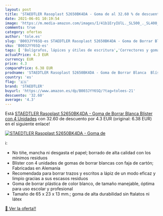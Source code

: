 ```yaml
---
layout: post
title: 'STAEDTLER Rasoplast 52650BK4DA - Goma de al 32.60 % de descuento'
date: 2021-06-01 10:19:54
image: 'https://m.media-amazon.com/images/I/41b1EryIUlL._SL500_._SL400_.jpg'
comments: true
category: ofertas
author: 'tole.es'
slug: 'B003JYY6SQ-es STAEDTLER Rasoplast 52650BK4DA - Goma de Borrar Blanca...'
sku: 'B003JYY6SQ-es'
tags: [ 'Bolígrafos, lápices y útiles de escritura','Correctores y gomas de borrar','Gomas de borrar','Oficina y papelería','borrar','de','goma','staedtler', ]
actualPrice: 4.3 EUR
currency: EUR
price: 4.3
comparePrice: 6.38 EUR
prodname: 'STAEDTLER Rasoplast 52650BK4DA - Goma de Borrar Blanca  Blíster con 4 Unidades'
country: 'es'
flag: '🇪🇸'
brand: 'STAEDTLER'
buyurl: 'https://www.amazon.es/dp/B003JYY6SQ/?tag=tolees-21'
descuento: '32.60'
average: '4.3'
---
```


Está [STAEDTLER Rasoplast 52650BK4DA - Goma de Borrar Blanca  Blíster con 4 Unidades](https://www.amazon.es/dp/B003JYY6SQ/?tag=tolees-21) con 32.60 de descuento por 4.3 EUR (original: 6.38 EUR) en el siguiente enlace!

[![STAEDTLER Rasoplast 52650BK4DA - Goma de](https://m.media-amazon.com/images/I/41b1EryIUlL._SL500_._SL400_.jpg)](https://www.amazon.es/dp/B003JYY6SQ/?tag=tolees-21)

ℹ️:

- No tiñe, mancha ni desgasta el papel; borrado de alta calidad con los mínimos residuos
- Blíster con 4 unidades de gomas de borrar blancas con faja de cartón; Fabricadas en Alemania
- Recomendada para borrar trazos y escritos a lápiz de un modo eficaz y limpio gracias a sus escasos residuos
- Goma de borrar plástica de color blanco, de tamaño manejable, óptima para uso escolar y profesional
- Tamaño de 65 x 23 x 13 mm.; goma de alta durabilidad sin ftalatos ni látex

[🛒 Ver la oferta!!](https://www.amazon.es/dp/B003JYY6SQ/?tag=tolees-21)
